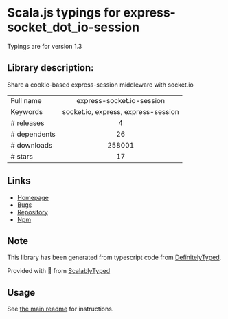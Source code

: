 
# Scala.js typings for express-socket_dot_io-session

Typings are for version 1.3

## Library description:
Share a cookie-based express-session middleware with socket.io

|                    |                 |
| ------------------ | :-------------: |
| Full name          | express-socket.io-session |
| Keywords           | socket.io, express, express-session |
| # releases         | 4 |
| # dependents       | 26 |
| # downloads        | 258001 |
| # stars            | 17 |

## Links
- [Homepage](https://github.com/oskosk/express-socket.io-session#readme)
- [Bugs](https://github.com/oskosk/express-socket.io-session)
- [Repository](https://github.com/oskosk/express-socket.io-session)
- [Npm](https://www.npmjs.com/package/express-socket.io-session)
    


## Note
This library has been generated from typescript code from [DefinitelyTyped](https://definitelytyped.org).

Provided with :purple_heart: from [ScalablyTyped](https://github.com/oyvindberg/ScalablyTyped)

## Usage
See [the main readme](../../readme.md) for instructions.


